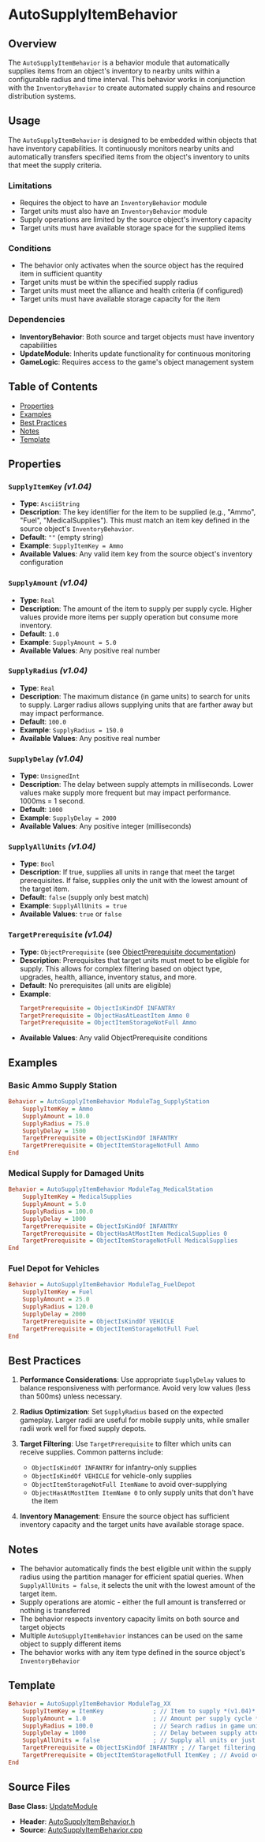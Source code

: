 # AutoSupplyItemBehavior

## Overview

The `AutoSupplyItemBehavior` is a behavior module that automatically supplies items from an object's inventory to nearby units within a configurable radius and time interval. This behavior works in conjunction with the `InventoryBehavior` to create automated supply chains and resource distribution systems.

## Usage

The `AutoSupplyItemBehavior` is designed to be embedded within objects that have inventory capabilities. It continuously monitors nearby units and automatically transfers specified items from the object's inventory to units that meet the supply criteria.

### Limitations

- Requires the object to have an `InventoryBehavior` module
- Target units must also have an `InventoryBehavior` module
- Supply operations are limited by the source object's inventory capacity
- Target units must have available storage space for the supplied items

### Conditions

- The behavior only activates when the source object has the required item in sufficient quantity
- Target units must be within the specified supply radius
- Target units must meet the alliance and health criteria (if configured)
- Target units must have available storage capacity for the item

### Dependencies

- **InventoryBehavior**: Both source and target objects must have inventory capabilities
- **UpdateModule**: Inherits update functionality for continuous monitoring
- **GameLogic**: Requires access to the game's object management system

## Table of Contents

- [Properties](#properties)
- [Examples](#examples)
- [Best Practices](#best-practices)
- [Notes](#notes)
- [Template](#template)

## Properties

### `SupplyItemKey` *(v1.04)*

- **Type**: `AsciiString`
- **Description**: The key identifier for the item to be supplied (e.g., "Ammo", "Fuel", "MedicalSupplies"). This must match an item key defined in the source object's `InventoryBehavior`.
- **Default**: `""` (empty string)
- **Example**: `SupplyItemKey = Ammo`
- **Available Values**: Any valid item key from the source object's inventory configuration

### `SupplyAmount` *(v1.04)*

- **Type**: `Real`
- **Description**: The amount of the item to supply per supply cycle. Higher values provide more items per supply operation but consume more inventory.
- **Default**: `1.0`
- **Example**: `SupplyAmount = 5.0`
- **Available Values**: Any positive real number

### `SupplyRadius` *(v1.04)*

- **Type**: `Real`
- **Description**: The maximum distance (in game units) to search for units to supply. Larger radius allows supplying units that are farther away but may impact performance.
- **Default**: `100.0`
- **Example**: `SupplyRadius = 150.0`
- **Available Values**: Any positive real number

### `SupplyDelay` *(v1.04)*

- **Type**: `UnsignedInt`
- **Description**: The delay between supply attempts in milliseconds. Lower values make supply more frequent but may impact performance. 1000ms = 1 second.
- **Default**: `1000`
- **Example**: `SupplyDelay = 2000`
- **Available Values**: Any positive integer (milliseconds)

### `SupplyAllUnits` *(v1.04)*

- **Type**: `Bool`
- **Description**: If true, supplies all units in range that meet the target prerequisites. If false, supplies only the unit with the lowest amount of the target item.
- **Default**: `false` (supply only best match)
- **Example**: `SupplyAllUnits = true`
- **Available Values**: `true` or `false`

### `TargetPrerequisite` *(v1.04)*

- **Type**: `ObjectPrerequisite` (see [ObjectPrerequisite documentation](../ObjectPrerequisite.md))
- **Description**: Prerequisites that target units must meet to be eligible for supply. This allows for complex filtering based on object type, upgrades, health, alliance, inventory status, and more.
- **Default**: No prerequisites (all units are eligible)
- **Example**: 
  ```ini
  TargetPrerequisite = ObjectIsKindOf INFANTRY
  TargetPrerequisite = ObjectHasAtLeastItem Ammo 0
  TargetPrerequisite = ObjectItemStorageNotFull Ammo
  ```
- **Available Values**: Any valid ObjectPrerequisite conditions

## Examples

### Basic Ammo Supply Station

```ini
Behavior = AutoSupplyItemBehavior ModuleTag_SupplyStation
    SupplyItemKey = Ammo
    SupplyAmount = 10.0
    SupplyRadius = 75.0
    SupplyDelay = 1500
    TargetPrerequisite = ObjectIsKindOf INFANTRY
    TargetPrerequisite = ObjectItemStorageNotFull Ammo
End
```

### Medical Supply for Damaged Units

```ini
Behavior = AutoSupplyItemBehavior ModuleTag_MedicalStation
    SupplyItemKey = MedicalSupplies
    SupplyAmount = 5.0
    SupplyRadius = 100.0
    SupplyDelay = 1000
    TargetPrerequisite = ObjectIsKindOf INFANTRY
    TargetPrerequisite = ObjectHasAtMostItem MedicalSupplies 0
    TargetPrerequisite = ObjectItemStorageNotFull MedicalSupplies
End
```

### Fuel Depot for Vehicles

```ini
Behavior = AutoSupplyItemBehavior ModuleTag_FuelDepot
    SupplyItemKey = Fuel
    SupplyAmount = 25.0
    SupplyRadius = 120.0
    SupplyDelay = 2000
    TargetPrerequisite = ObjectIsKindOf VEHICLE
    TargetPrerequisite = ObjectItemStorageNotFull Fuel
End
```

## Best Practices

1. **Performance Considerations**: Use appropriate `SupplyDelay` values to balance responsiveness with performance. Avoid very low values (less than 500ms) unless necessary.

2. **Radius Optimization**: Set `SupplyRadius` based on the expected gameplay. Larger radii are useful for mobile supply units, while smaller radii work well for fixed supply depots.

3. **Target Filtering**: Use `TargetPrerequisite` to filter which units can receive supplies. Common patterns include:
   - `ObjectIsKindOf INFANTRY` for infantry-only supplies
   - `ObjectIsKindOf VEHICLE` for vehicle-only supplies
   - `ObjectItemStorageNotFull ItemName` to avoid over-supplying
   - `ObjectHasAtMostItem ItemName 0` to only supply units that don't have the item

4. **Inventory Management**: Ensure the source object has sufficient inventory capacity and the target units have available storage space.

## Notes

- The behavior automatically finds the best eligible unit within the supply radius using the partition manager for efficient spatial queries. When `SupplyAllUnits = false`, it selects the unit with the lowest amount of the target item.
- Supply operations are atomic - either the full amount is transferred or nothing is transferred
- The behavior respects inventory capacity limits on both source and target objects
- Multiple `AutoSupplyItemBehavior` instances can be used on the same object to supply different items
- The behavior works with any item type defined in the source object's `InventoryBehavior`

## Template

```ini
Behavior = AutoSupplyItemBehavior ModuleTag_XX
    SupplyItemKey = ItemKey              ; // Item to supply *(v1.04)*
    SupplyAmount = 1.0                   ; // Amount per supply cycle *(v1.04)*
    SupplyRadius = 100.0                 ; // Search radius in game units *(v1.04)*
    SupplyDelay = 1000                   ; // Delay between supply attempts in milliseconds *(v1.04)*
    SupplyAllUnits = false               ; // Supply all units or just best match *(v1.04)*
    TargetPrerequisite = ObjectIsKindOf INFANTRY ; // Target filtering *(v1.04)*
    TargetPrerequisite = ObjectItemStorageNotFull ItemKey ; // Avoid over-supplying *(v1.04)*
End
```

## Source Files

**Base Class:** [UpdateModule](../../Core/GameEngine/Include/GameLogic/Module/UpdateModule.h)

- **Header**: [AutoSupplyItemBehavior.h](../../GeneralsMD/Code/GameEngine/Include/GameLogic/Module/AutoSupplyItemBehavior.h)
- **Source**: [AutoSupplyItemBehavior.cpp](../../GeneralsMD/Code/GameEngine/Source/GameLogic/Module/AutoSupplyItemBehavior.cpp)

